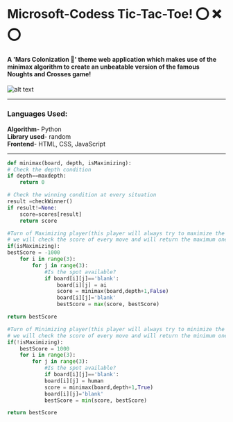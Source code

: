 # Microsoft-Codess Tic-Tac-Toe! ⭕️ ❌ ⭕️  
#### A 'Mars Colonization :volcano:' theme web application which makes use of the minimax algorithm to create an unbeatable version of the famous Noughts and Crosses game!  

![alt text](https://github.com/Anima108/My-Codes/blob/master/src/Mars%20Colonization.jpg "Mars Colonization")  

--------------------------------------------------------------------------------------------------------------------------------------------------------------------------------

### Languages Used:
**Algorithm**- Python  
**Library used**- random  
**Frontend**- HTML, CSS, JavaScript    

--------------------------------------------------------------------------------------------------------------------------------------------------------------------------------

```python
def minimax(board, depth, isMaximizing):
# Check the depth condition
if depth==maxdepth:
	return 0
```  
```python
# Check the winning condition at every situation
result =checkWinner()
if result!=None:
	score=scores[result]
	return score
```  
```python
#Turn of Maximizing player(this player will always try to maximize the score)
# we will check the score of every move and will return the maximum one.
if(isMaximizing):
bestScore = -1000
	for i in range(3):
		for j in range(3):
			#Is the spot available?
			if board[i][j]=='blank':
				board[i][j] = ai
				score = minimax(board,depth+1,False)
				board[i][j]='blank'
				bestScore = max(score, bestScore)

return bestScore
```  
```python
#Turn of Minimizing player(this player will always try to minimize the score)
# we will check the score of every move and will return the minimum one.
if(!isMaximizing):
	bestScore = 1000
	for i in range(3):
		for j in range(3):
			#Is the spot available?
			if board[i][j]=='blank':
			board[i][j] = human
			score = minimax(board,depth+1,True)
			board[i][j]='blank'
			bestScore = min(score, bestScore)

return bestScore
```



      
